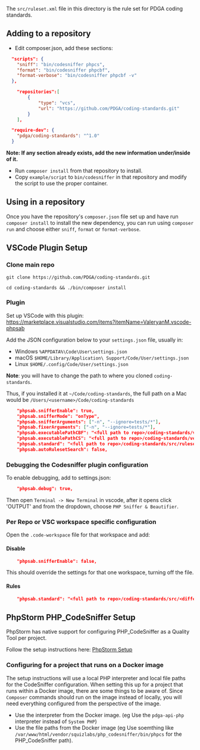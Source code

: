 The `src/ruleset.xml` file in this directory is the rule set for PDGA coding standards.

## Adding to a repository

- Edit composer.json, add these sections:

```json
  "scripts": {
    "sniff": "bin/codesniffer phpcs",
    "format": "bin/codesniffer phpcbf",
    "format-verbose": "bin/codesniffer phpcbf -v"
  },
```

```json
    "repositories":[
        {
            "type": "vcs",
            "url": "https://github.com/PDGA/coding-standards.git"
        }
    ],
```

```json
  "require-dev": {
    "pdga/coding-standards": "^1.0"
  }
```

**Note: If any section already exists, add the new information under/inside of it.**

- Run `composer install` from that repository to install.
- Copy `example/script` to `bin/codesniffer` in that repository and modify the script to use the proper container.

## Using in a repository

Once you have the repository's `composer.json` file set up and have run `composer install` to install the new dependency,
you can run using `composer run` and choose either `sniff`, `format` or `format-verbose`.

## VSCode Plugin Setup

### Clone main repo

`git clone https://github.com/PDGA/coding-standards.git`

`cd coding-standards && ./bin/composer install`

### Plugin

Set up VSCode with this plugin: https://marketplace.visualstudio.com/items?itemName=ValeryanM.vscode-phpsab

Add the JSON configuration below to your `settings.json` file, usually in:

- Windows `%APPDATA%\Code\User\settings.json`
- macOS `$HOME/Library/Application\ Support/Code/User/settings.json`
- Linux `$HOME/.config/Code/User/settings.json`

**Note**: you will have to change the path to where you cloned `coding-standards`.

Thus, if you installed it at `~/Code/coding-standards`, the full path on a Mac would be `/Users/<username>/Code/coding-standards`

```json
    "phpsab.snifferEnable": true,
    "phpsab.snifferMode": "onType",
    "phpsab.snifferArguments": ["-n", "--ignore=tests/*"],
    "phpsab.fixerArguments": ["-n", "--ignore=tests/*"],
    "phpsab.executablePathCBF": "<full path to repo>/coding-standards/vendor/bin/phpcbf",
    "phpsab.executablePathCS": "<full path to repo>/coding-standards/vendor/bin/phpcs",
    "phpsab.standard": "<full path to repo>/coding-standards/src/ruleset.xml",
    "phpsab.autoRulesetSearch": false,
```

### Debugging the Codesniffer plugin configuration

To enable debugging, add to settings.json:

```json
    "phpsab.debug": true,
```

Then open `Terminal -> New Terminal` in vscode, after it opens click 'OUTPUT' and from the dropdown, choose
`PHP Sniffer & Beautifier`.

### Per Repo or VSC workspace specific configuration

Open the `.code-workspace` file for that workspace and add:

#### Disable

```json
    "phpsab.snifferEnable": false,
```

This should override the settings for that one workspace, turning off the file.

#### Rules

```json
    "phpsab.standard": "<full path to repo>/coding-standards/src/<different ruleset>.xml",
```

## PhpStorm PHP_CodeSniffer Setup

PhpStorm has native support for configuring PHP_CodeSniffer as a Quality Tool per project.

Follow the setup instructions here: [PhpStorm Setup](https://www.jetbrains.com/help/phpstorm/using-php-code-sniffer.html#installing-configuring-code-sniffer)

### Configuring for a project that runs on a Docker image

The setup instructions will use a local PHP interpreter and local file paths for the CodeSniffer configuration.
When setting this up for a project that runs within a Docker image, there are some things to be aware of.
Since `Composer` commands should run on the image instead of locally, you will need everything configured from the perspective of the image.

- Use the interpreter from the Docker image. (eg Use the `pdga-api-php` interpreter instead of `System PHP`)
- Use the file paths from the Docker image (eg Use soemthing like `/var/www/html/vendor/squizlabs/php_codesniffer/bin/phpcs` for the PHP_CodeSniffer path).
